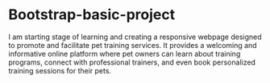 # Bootstrap-basic-project
I am starting stage of learning and creating a responsive webpage designed to promote and facilitate pet training services. It provides a welcoming and informative online platform where pet owners can learn about training programs, connect with professional trainers, and even book personalized training sessions for their pets.
